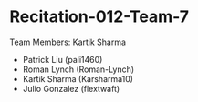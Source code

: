 # Recitation-012-Team-7

Team Members: Kartik Sharma
- Patrick Liu (pali1460)
- Roman Lynch (Roman-Lynch)
- Kartik Sharma (Karsharma10)
- Julio Gonzalez (flextwaft)
